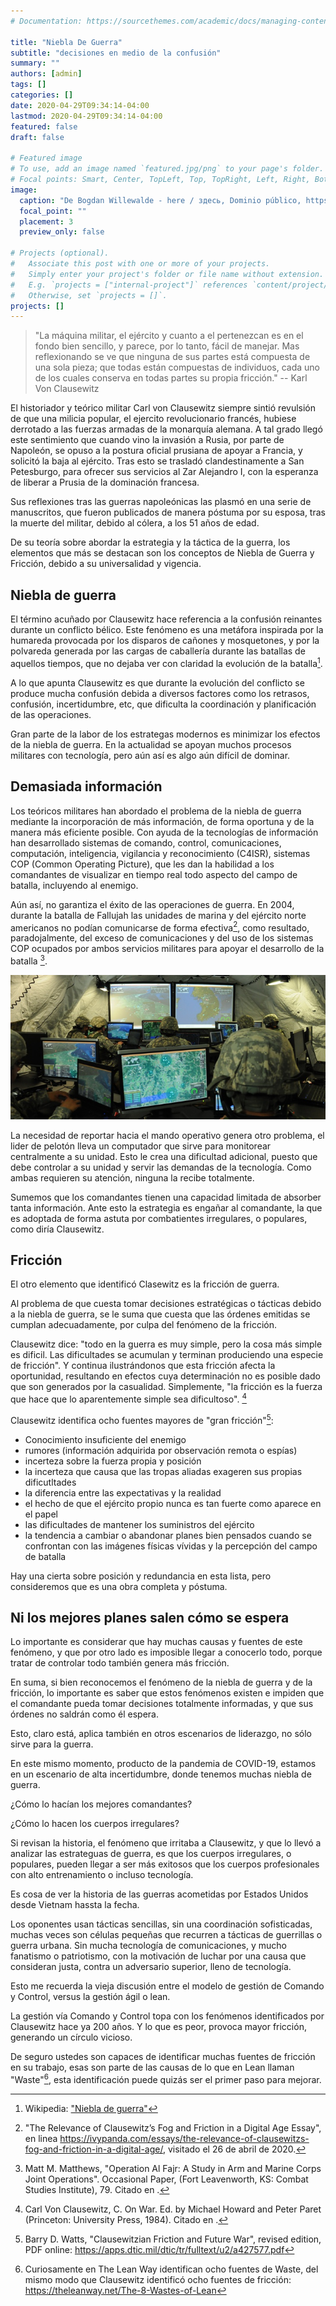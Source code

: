 ```yaml
---
# Documentation: https://sourcethemes.com/academic/docs/managing-content/

title: "Niebla De Guerra"
subtitle: "decisiones en medio de la confusión"
summary: ""
authors: [admin]
tags: []
categories: []
date: 2020-04-29T09:34:14-04:00
lastmod: 2020-04-29T09:34:14-04:00
featured: false
draft: false

# Featured image
# To use, add an image named `featured.jpg/png` to your page's folder.
# Focal points: Smart, Center, TopLeft, Top, TopRight, Left, Right, BottomLeft, Bottom, BottomRight.
image:
  caption: "De Bogdan Willewalde - here / здесь, Dominio público, https://commons.wikimedia.org/w/index.php?curid=5186303"
  focal_point: ""
  placement: 3
  preview_only: false

# Projects (optional).
#   Associate this post with one or more of your projects.
#   Simply enter your project's folder or file name without extension.
#   E.g. `projects = ["internal-project"]` references `content/project/deep-learning/index.md`.
#   Otherwise, set `projects = []`.
projects: []
---
```


> "La máquina militar, el ejército y cuanto a el pertenezcan es en el fondo bien sencillo, y parece, por lo tanto, fácil de manejar. Mas reflexionando se ve que ninguna de sus partes está compuesta de una sola pieza; que todas están compuestas de individuos, cada uno de los cuales conserva en todas partes su propia fricción." -- Karl Von Clausewitz

El historiador y teórico militar Carl von Clausewitz siempre sintió revulsión de que una milicia popular, el ejercito revolucionario francés, hubiese derrotado a las fuerzas armadas de la monarquía alemana. A tal grado llegó este sentimiento que cuando vino la invasión a Rusia, por parte de Napoleón, se opuso a la postura oficial prusiana de apoyar a Francia, y solicitó la baja al ejército. Tras esto se trasladó clandestinamente a San Petesburgo, para ofrecer sus servicios al Zar Alejandro I, con la esperanza de liberar a Prusia de la dominación francesa.

Sus reflexiones tras las guerras napoleónicas las plasmó en una serie de manuscritos, que fueron publicados de manera póstuma por su esposa, tras la muerte del militar, debido al cólera, a los 51 años de edad.

De su teoría sobre abordar la estrategia y la táctica de la guerra, los elementos que más se destacan son los conceptos de Niebla de Guerra y Fricción, debido a su universalidad y vigencia.

## Niebla de guerra

El término acuñado por Clausewitz hace referencia a la confusión reinantes durante un conflicto bélico. Este fenómeno es una metáfora inspirada por la humareda provocada por los disparos de cañones y mosquetones, y por la polvareda generada por las cargas de caballería durante las batallas de aquellos tiempos, que no dejaba ver con claridad la evolución de la batalla[^1].

A lo que apunta Clausewitz es que durante la evolución del conflicto se produce mucha confusión debida a diversos factores como los retrasos, confusión, incertidumbre, etc, que dificulta la coordinación y planificación de las operaciones.

Gran parte de la labor de los estrategas modernos es minimizar los efectos de la niebla de guerra. En la actualidad se apoyan muchos procesos militares con tecnología, pero aún así es algo aún difícil de dominar.

## Demasiada información

Los teóricos militares han abordado el problema de la niebla de guerra mediante la incorporación de más información, de forma oportuna y de la manera más eficiente posible. Con ayuda de la tecnologías de información han desarrollado sistemas de comando, control, comunicaciones, computación, inteligencia, vigilancia y reconocimiento (C4ISR), sistemas COP (Common Operating Picture), que les dan la habilidad a los comandantes de visualizar en tiempo real todo aspecto del campo de batalla, incluyendo al enemigo.

Aún así, no garantiza el éxito de las operaciones de guerra. En 2004, durante la batalla de Fallujah las unidades de marina y del ejército norte americanos no podían comunicarse de forma efectiva[^2], como resultado, paradojalmente, del exceso de comunicaciones y del uso de los sistemas COP ocupados por ambos servicios militares para apoyar el desarrollo de la batalla [^3].

![](cop.jpeg)

La necesidad de reportar hacia el mando operativo genera otro problema, el lider de pelotón lleva un computador que sirve para monitorear centralmente a su unidad. Esto le crea una dificultad adicional, puesto que debe controlar a su unidad y servir las demandas de la tecnología. Como ambas requieren su atención, ninguna la recibe totalmente.

Sumemos que los comandantes tienen una capacidad limitada de absorber tanta información. Ante esto la estrategia es engañar al comandante, la que es adoptada de forma astuta por combatientes irregulares, o populares, como diría Clausewitz.

## Fricción

El otro elemento que identificó Clasewitz es la fricción de guerra. 

Al problema de que cuesta tomar decisiones estratégicas o tácticas debido a la niebla de guerra, se le suma que cuesta que las órdenes emitidas se cumplan adecuadamente, por culpa del fenómeno de la fricción.

Clausewitz dice: "todo en la guerra es muy simple, pero la cosa más simple es dificil. Las dificultades se acumulan y terminan produciendo una especie de fricción". Y continua ilustrándonos que esta fricción afecta la oportunidad, resultando en efectos cuya determinación no es posible dado que son generados por la casualidad. Simplemente, "la fricción es la fuerza que hace que lo aparentemente simple sea dificultoso". [^4]


Clausewitz identifica ocho fuentes mayores de "gran fricción"[^5]:

- Conocimiento insuficiente del enemigo
- rumores (información adquirida por observación remota o espías)
- incerteza sobre la fuerza propia y posición
- la incerteza que causa que las tropas aliadas exageren sus propias dificutltades
- la diferencia entre las expectativas y la realidad
- el hecho de que el ejército propio nunca es tan fuerte como aparece en el papel
- las dificultades de mantener los suministros del ejército
- la tendencia a cambiar o abandonar planes bien pensados cuando se confrontan  con las imágenes físicas vívidas y la percepción del campo de batalla

Hay una cierta sobre posición y redundancia en esta lista, pero consideremos que es una obra completa y póstuma. 

## Ni los mejores planes salen cómo se espera

Lo importante es considerar que hay muchas causas y fuentes de este fenómeno, y que por otro lado es imposible llegar a conocerlo todo, porque tratar de controlar todo también genera más fricción.

En suma, si bien reconocemos el fenómeno de la niebla de guerra y de la fricción, lo importante es saber que estos fenómenos existen e impiden que el comandante pueda tomar decisiones totalmente informadas, y que sus órdenes no saldrán como él espera.

Esto, claro está, aplica también en otros escenarios de liderazgo, no sólo sirve para la guerra.

En este mismo momento, producto de la pandemia de COVID-19, estamos en un escenario de alta incertidumbre, donde tenemos muchas niebla de guerra.

¿Cómo lo hacían los mejores comandantes?

¿Cómo lo hacen los cuerpos irregulares?

Si revisan la historia, el fenómeno que irritaba a Clausewitz, y que lo llevó a analizar las estrateguas de guerra, es que los cuerpos irregulares, o populares, pueden llegar a ser más exitosos que los cuerpos profesionales con alto entrenamiento o incluso tecnología.

Es cosa de ver la historia de las guerras acometidas por Estados Unidos desde Vietnam hassta la fecha.

Los oponentes usan tácticas sencillas, sin una coordinación sofisticadas, muchas veces son células pequeñas que recurren a tácticas de guerrillas o guerra urbana. Sin mucha tecnología de comunicaciones, y mucho fanatismo o patriotismo, con la motivación de luchar por una causa que consideran justa, contra un adversario superior, lleno de tecnología.

Esto me recuerda la vieja discusión entre el modelo de gestión de Comando y Control, versus la gestión ágil o lean. 

La gestión vía Comando y Control topa con los fenómenos identificados por Clausewitz hace ya 200 años. Y lo que es peor, provoca mayor fricción, generando un círculo vicioso.

De seguro ustedes son capaces de identificar muchas fuentes de fricción en su trabajo, esas son parte de las causas de lo que en Lean llaman "Waste"[^6], esta identificación puede quizás ser el primer paso para mejorar.



[^1]: Wikipedia: ["Niebla de guerra"](https://es.wikipedia.org/wiki/Niebla_de_guerra)

[^2]: "The Relevance of Clausewitz’s Fog and Friction in a Digital Age Essay", en linea https://ivypanda.com/essays/the-relevance-of-clausewitzs-fog-and-friction-in-a-digital-age/, visitado el 26 de abril de 2020.

[^3]: Matt M. Matthews, "Operation Al Fajr: A Study in Arm and Marine Corps Joint Operations". Occasional Paper, (Fort Leavenworth, KS: Combat Studies Institute), 79. Citado en [^2].

[^4]:  Carl Von Clausewitz, C. On War. Ed. by Michael Howard and Peter Paret (Princeton: University Press, 1984). Citado en [^2].

[^5]: Barry D. Watts, "Clausewitzian Friction and Future War", revised edition, PDF online: https://apps.dtic.mil/dtic/tr/fulltext/u2/a427577.pdf

[^6]: Curiosamente en The Lean Way identifican ocho fuentes de Waste, del mismo modo que Clausewitz identificó ocho fuentes de fricción: https://theleanway.net/The-8-Wastes-of-Lean
